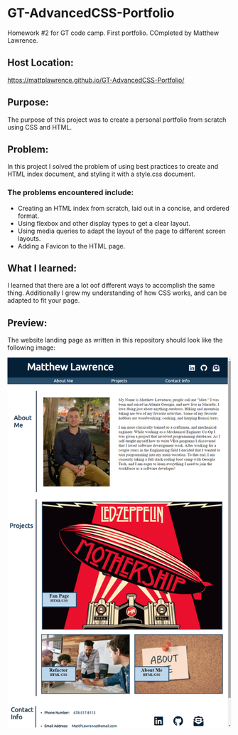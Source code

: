 # GT-AdvancedCSS-Portfolio
Homework #2 for GT code camp. First portfolio. COmpleted by Matthew Lawrence.

## Host Location:
https://mattplawrence.github.io/GT-AdvancedCSS-Portfolio/

## Purpose:
The purpose of this project was to create a personal portfolio from scratch using CSS and HTML.

## Problem:
In this project I solved the problem of using best practices to create and HTML index document, and styling it with a style.css document. 

### The problems encountered include:
* Creating an HTML index from scratch, laid out in a concise, and ordered format.
* Using flexbox and other display types to get a clear layout.
* Using media queries to adapt the layout of the page to different screen layouts.
* Adding a Favicon to the HTML page.

## What I learned:
I learned that there are a lot oof different ways to accomplish the same thing. Additionally I grew my understanding of how CSS works, and can be adapted to fit your page.

## Preview:
The website landing page as written in this repository should look like the following image:

![Screen shot](assets/pictures/final-screenshot.png)